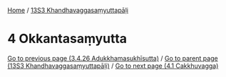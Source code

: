 
[Home](/) / [13S3 Khandhavaggasaṃyuttapāḷi](../13S3.md)

# 4 Okkantasaṃyutta


[Go to previous page (3.4.26 Adukkhamasukhīsutta)](3/3.4/3.4.26.md) / [Go to parent page (13S3 Khandhavaggasaṃyuttapāḷi)](0.md) / [Go to next page (4.1 Cakkhuvagga)](4/4.1.md)


